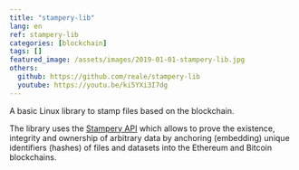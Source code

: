 ```yaml
---
title: "stampery-lib"
lang: en
ref: stampery-lib
categories: [blockchain]
tags: []
featured_image: /assets/images/2019-01-01-stampery-lib.jpg
others:
  github: https://github.com/reale/stampery-lib
  youtube: https://youtu.be/ki5YXi3I7dg
---
```


A basic Linux library to stamp files based on the blockchain.

The library uses the [Stampery API](https://api.stampery.com/) which allows to prove the existence, integrity and ownership of arbitrary data by anchoring (embedding) unique identifiers (hashes) of files and datasets into the Ethereum and Bitcoin blockchains.
